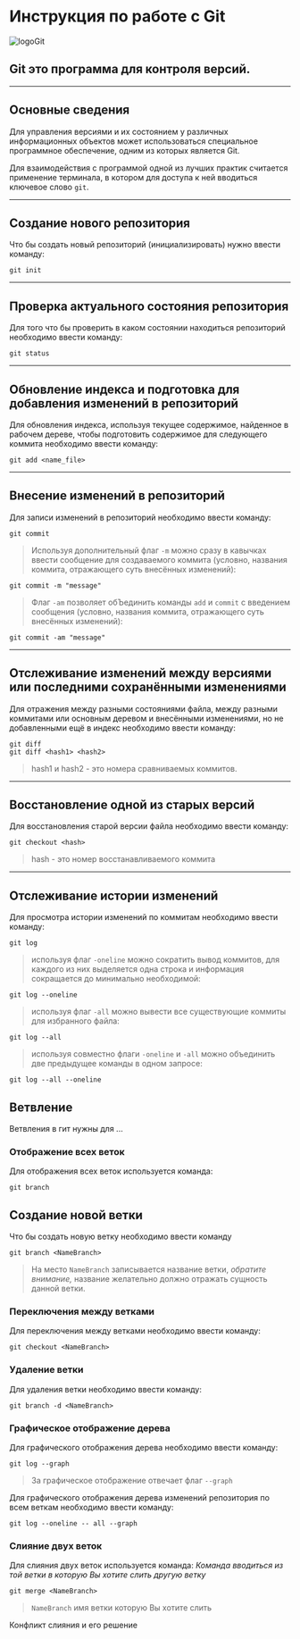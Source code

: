 # Инструкция по работе с Git

![logoGit](logo.png)

## Git это программа для контроля версий.

---

## Основные сведения

Для управления версиями и их состоянием у различных информационных объектов может использоваться специальное программное обеспечение, одним из которых является Git.

Для взаимодействия с программой одной из лучших практик считается применение терминала, в котором для доступа к ней вводиться ключевое слово `git`.

---

## Создание нового репозитория

Что бы создать новый репозиторий (инициализировать) нужно ввести команду:

    git init

---

## Проверка актуального состояния репозитория

Для того что бы проверить в каком состоянии находиться репозиторий необходимо ввести команду:

    git status

---

## Обновление индекса и подготовка для добавления изменений в репозиторий

Для обновления индекса, используя текущее содержимое, найденное в рабочем дереве, чтобы подготовить содержимое для следующего коммита необходимо ввести команду:

    git add <name_file>

---

## Внесение изменений в репозиторий

Для записи изменений в репозиторий необходимо ввести команду:

    git commit

> Используя дополнительный флаг `-m` можно сразу в кавычках ввести сообщение для создаваемого коммита (условно, названия коммита, отражающего суть внесённых изменений):

    git commit -m "message"

> Флаг `-am` позволяет обЪединить команды `add` и `commit` с введением сообщения (условно, названия коммита, отражающего суть внесённых изменений):

    git commit -am "message"

---

## Отслеживание изменений между версиями или последними сохранёнными изменениями

Для отражения между разными состояниями файла, между разными коммитами или основным деревом и внесёнными изменениями, но не добавленными ещё в индекс необходимо ввести команду:

    git diff
    git diff <hash1> <hash2>

> hash1 и hash2 -  это номера сравниваемых коммитов.

---

## Восстановление одной из старых версий

Для восстановления старой версии файла необходимо ввести команду:

    git checkout <hash>

> hash - это номер восстанавливаемого коммита

---

## Отслеживание истории изменений

Для просмотра истории изменений по коммитам необходимо ввести команду:

    git log

> используя флаг `-oneline` можно сократить вывод коммитов, для каждого из них выделяется одна строка и информация сокращается до минимально необходимой:

    git log --oneline

> используя флаг `-all` можно вывести все существующие коммиты для избранного файла:

    git log --all

> используя совместно флаги `-oneline` и `-all` можно объединить две предыдущее команды в одном запросе:

    git log --all --oneline

## Ветвление

Ветвления в гит нужны для ...

### Отображение всех веток

Для отображения всех веток используется команда:

    git branch

## Создание новой ветки

Что бы создать новую ветку необходимо ввести команду

    git branch <NameBranch>

> На место `NameBranch` записывается название ветки, *обратите внимание,* название желательно должно отражать сущность данной ветки.

### Переключения между ветками

Для переключения между ветками необходимо ввести команду:

    git checkout <NameBranch>

### Удаление ветки

Для удаления ветки необходимо ввести команду:

    git branch -d <NameBranch>

### Графическое отображение дерева

Для графического отображения дерева необходимо ввести команду:

    git log --graph

> За графическое отображение отвечает флаг `--graph`

Для графического отображения дерева изменений репозитория по всем веткам необходимо ввести команду:

    git log --oneline -- all --graph

### Слияние двух веток

Для слияния двух веток используется команда:
*Команда вводиться из той ветки в которую Вы хотите слить другую ветку*

    git merge <NameBranch>

> `NameBranch` имя ветки которую Вы хотите слить


Конфликт слияния и его решение
